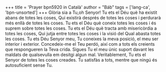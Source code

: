 +++
title = 'Prayer bpn5920 in Català'
author = "Báb"
tags = ['lang-ca', 'bpn-unsorted']
+++
Glòria sia a Tu,oh Senyor! Tu ets el Déu què ha existit abans de totes les coses, Qui existirà després de totes les coses i perdurarà més enllà de totes les coses. Tu ets el Déu què coneix totes les coses i és suprem sobre totes les coses. Tu ets el Déu què tracta amb misericòrdia a totes les coses, Qui jutja entre totes les coses i la visió del Qual abasta totes les coses. Tu ets Déu Senyor meu, Tu coneixes la meva posició, el meu ser interior i exterior.
Concedeix-me el Teu perdó, així com a tots els creients que respongueren la Teva crida. Sigues Tu el meu únic suport davant les maldats de qualsevulla em desitgi algun mal. Veritablement, Tu ets el Senyor de totes les coses creades. Tu satisfàs a tots, mentre que ningú és autosuficient sense Tu.
